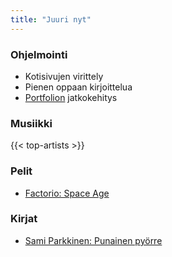 ```yaml
---
title: "Juuri nyt"
---
```


### Ohjelmointi
- Kotisivujen virittely
- Pienen oppaan kirjoittelua
- [Portfolion](https://github.com/saaste/portfolio) jatkokehitys

### Musiikki
{{< top-artists >}}

### Pelit
- [Factorio: Space Age](https://factorio.com/)

### Kirjat
- [Sami Parkkinen: Punainen pyörre](https://finna.fi/Record/helmet.1978283?sid=4866119961)